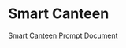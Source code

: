 # Smart Canteen

[Smart Canteen Prompt Document](https://docs.google.com/document/d/1iL60LpTWFfiDv1qLXJja1fbZ9ZT828g9c3Fuv-YHP08/edit?usp=sharing)